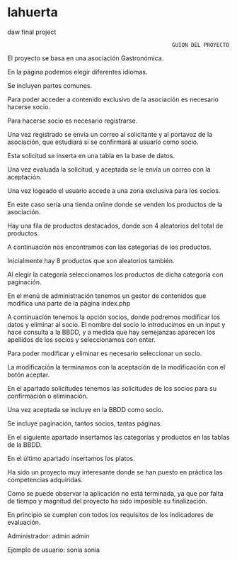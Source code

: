 # lahuerta
daw final project

                                                        GUIÓN DEL PROYECTO
                                                        
El proyecto se basa en una asociación Gastronómica.

En la página podemos elegir diferentes idiomas.

Se incluyen partes comunes.

Para poder acceder a contenido exclusivo de la asociación es necesario hacerse socio.

Para hacerse socio es necesario registrarse.

Una vez registrado se envía un correo al solicitante y al portavoz de la asociación, que
estudiará si se confirmará al usuario como socio.

Esta solicitud se inserta en una tabla en la base de datos.

Una vez evaluada la solicitud, y aceptada se le envía un correo con la aceptación.

Una vez logeado el usuario accede a una zona exclusiva para los socios.

En este caso sería una tienda online donde se venden los productos de la asociación.

Hay una fila de productos destacados, donde son 4 aleatorios del total de productos.

A continuación nos encontramos con las categorías de los productos.

Inicialmente hay 8 productos que son aleatorios también.

Al elegir la categoría seleccionamos los productos de dicha categoría con paginación.

En el menú de administración tenemos un gestor de contenidos que modifica una parte de la
página index.php

A continuación tenemos la opción socios, donde podremos modificar los datos y eliminar al
socio. El nombre del socio lo introducimos en un input y hace consulta a la BBDD, y a medida
que hay semejanzas aparecen los apellidos de los socios y seleccionamos con enter.

Para poder modificar y eliminar es necesario seleccionar un socio.

La modificación la terminamos con la aceptación de la modificación con el botón aceptar.

En el apartado solicitudes tenemos las solicitudes de los socios para su confirmación o
eliminación.

Una vez aceptada se incluye en la BBDD como socio.

Se incluye paginación, tantos socios, tantas páginas.

En el siguiente apartado insertamos las categorías y productos en las tablas de la BBDD.

En el último apartado insertamos los platos.

Ha sido un proyecto muy interesante donde se han puesto en práctica las competencias
adquiridas.

Como se puede observar la aplicación no está terminada, ya que por falta de tiempo y
magnitud del proyecto ha sido imposible su finalización.

En principio se cumplen con todos los requisitos de los indicadores de evaluación.

Administrador: admin admin

Ejemplo de usuario: sonia sonia
